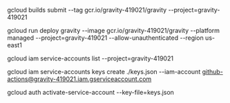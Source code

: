 gcloud builds submit --tag gcr.io/gravity-419021/gravity --project=gravity-419021

gcloud run deploy gravity --image gcr.io/gravity-419021/gravity --platform managed --project=gravity-419021 --allow-unauthenticated --region us-east1

gcloud iam service-accounts list --project=gravity-419021

gcloud iam service-accounts keys create ./keys.json --iam-account  github-actions@gravity-419021.iam.gserviceaccount.com

gcloud auth activate-service-account --key-file=keys.json
